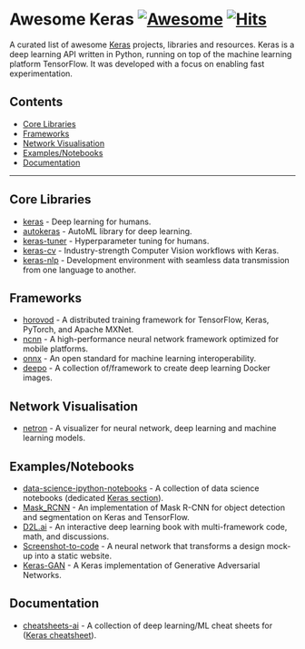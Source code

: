 <!--lint disable awesome-git-repo-age-->
# Awesome Keras [![Awesome](https://awesome.re/badge.svg)](https://awesome.re) [![Hits](https://hits.seeyoufarm.com/api/count/incr/badge.svg?url=https%3A%2F%2Fgithub.com%2Fmarkusschanta%2Fawesome-keras&count_bg=%2379C83D&title_bg=%23555555&icon=&icon_color=%23E7E7E7&title=hits&edge_flat=false)](https://hits.seeyoufarm.com)

A curated list of awesome [Keras](http://keras.io/) projects, libraries and resources. Keras is a deep learning API written in Python, running on top of the machine learning platform TensorFlow. It was developed with a focus on enabling fast experimentation.

## Contents

<!--lint ignore awesome-toc alphabetize-lists-->
- [Core Libraries](#core-libraries)
- [Frameworks](#frameworks)
- [Network Visualisation](#networkvisualization)
- [Examples/Notebooks](#examplesnotebooks)
- [Documentation](#documentation)

---

## Core Libraries

<!--lint disable alphabetize-lists-->
- [keras](https://github.com/keras-team/keras) - Deep learning for humans.
- [autokeras](https://github.com/keras-team/autokeras) - AutoML library for deep learning.
- [keras-tuner](https://github.com/keras-team/keras-tuner) - Hyperparameter tuning for humans.
- [keras-cv](https://github.com/keras-team/keras-cv) - Industry-strength Computer Vision workflows with Keras.
- [keras-nlp](https://github.com/keras-team/keras-nlp) - Development environment with seamless data transmission from one language to another.
<!--lint enable alphabetize-lists-->

## Frameworks

- [horovod](https://github.com/horovod/horovod) - A distributed training framework for TensorFlow, Keras, PyTorch, and Apache MXNet.
- [ncnn](https://github.com/Tencent/ncnn) - A high-performance neural network framework optimized for mobile platforms.
- [onnx](https://github.com/onnx/onnx) - An open standard for machine learning interoperability.
- [deepo](https://github.com/ufoym/deepo) - A collection of/framework to create deep learning Docker images.

## Network Visualisation

- [netron](https://github.com/lutzroeder/netron) - A visualizer for neural network, deep learning and machine learning models.

## Examples/Notebooks

<!--lint disable double-link-->
- [data-science-ipython-notebooks](https://github.com/donnemartin/data-science-ipython-notebooks) - A collection of data science notebooks (dedicated [Keras section](https://github.com/donnemartin/data-science-ipython-notebooks#keras-tutorials)).  <!--lint enable double-link-->
- [Mask_RCNN](https://github.com/matterport/Mask_RCNN) - An implementation of Mask R-CNN for object detection and segmentation on Keras and TensorFlow.
- [D2L.ai](https://github.com/d2l-ai/d2l-en) - An interactive deep learning book with multi-framework code, math, and discussions.
- [Screenshot-to-code](https://github.com/emilwallner/Screenshot-to-code) - A neural network that transforms a design mock-up into a static website.
- [Keras-GAN](https://github.com/eriklindernoren/Keras-GAN) - A Keras implementation of Generative Adversarial Networks.

## Documentation

- [cheatsheets-ai](https://github.com/kailashahirwar/cheatsheets-ai) - A collection of deep learning/ML cheat sheets for ([Keras cheatsheet](https://github.com/kailashahirwar/cheatsheets-ai/blob/master/Keras.jpg)).
